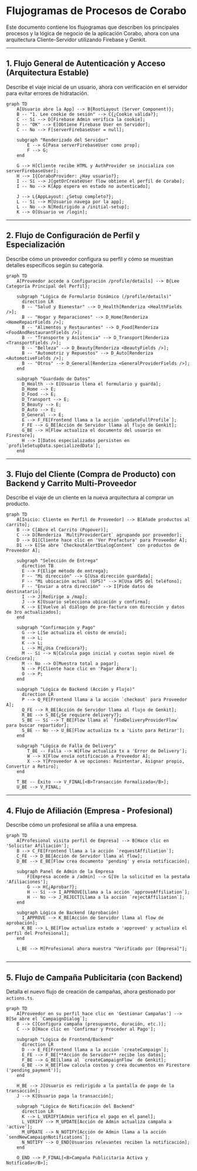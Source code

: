 # Flujogramas de Procesos de Corabo

Este documento contiene los flujogramas que describen los principales procesos y la lógica de negocio de la aplicación Corabo, ahora con una arquitectura Cliente-Servidor utilizando Firebase y Genkit.

---

## 1. Flujo General de Autenticación y Acceso (Arquitectura Estable)

Describe el viaje inicial de un usuario, ahora con verificación en el servidor para evitar errores de hidratación.

```mermaid
graph TD
    A[Usuario abre la App] --> B{RootLayout (Server Component)};
    B -- "1. Lee cookie de sesión" --> C{¿Cookie válida?};
    C -- Sí --> D[Firebase Admin verifica la cookie];
    D -- "OK" --> E[Obtiene Firebase User en Servidor];
    C -- No --> F[serverFirebaseUser = null];
    
    subgraph "Renderizado del Servidor"
        E --> G[Pasa serverFirebaseUser como prop];
        F --> G;
    end
    
    G --> H[Cliente recibe HTML y AuthProvider se inicializa con serverFirebaseUser];
    H --> I{CoraboProvider: ¿Hay usuario?};
    I -- Sí --> J[getOrCreateUser flow obtiene el perfil de Corabo];
    I -- No --> K[App espera en estado no autenticado];
    
    J --> L{AppLayout: ¿Setup completo?};
    L -- Sí --> M[Usuario navega por la app];
    L -- No --> N[Redirigido a /initial-setup];
    K --> O[Usuario ve /login];
```

---

## 2. Flujo de Configuración de Perfil y Especialización

Describe cómo un proveedor configura su perfil y cómo se muestran detalles específicos según su categoría.

```mermaid
graph TD
    A[Proveedor accede a Configuración /profile/details] --> B{Lee Categoría Principal del Perfil};
    
    subgraph "Lógica de Formulario Dinámico (/profile/details)"
      direction LR
      B -- "Salud y Bienestar" --> D_Health[Renderiza <HealthFields />];
      B -- "Hogar y Reparaciones" --> D_Home[Renderiza <HomeRepairFields />];
      B -- "Alimentos y Restaurantes" --> D_Food[Renderiza <FoodAndRestaurantFields />];
      B -- "Transporte y Asistencia" --> D_Transport[Renderiza <TransportFields />];
      B -- "Belleza" --> D_Beauty[Renderiza <BeautyFields />];
      B -- "Automotriz y Repuestos" --> D_Auto[Renderiza <AutomotiveFields />];
      B -- "Otros" --> D_General[Renderiza <GeneralProviderFields />];
    end
    
    subgraph "Guardado de Datos"
      D_Health --> E[Usuario llena el formulario y guarda];
      D_Home --> E;
      D_Food --> E;
      D_Transport --> E;
      D_Beauty --> E;
      D_Auto --> E;
      D_General --> E;
      E --> F_FE[Frontend llama a la acción `updateFullProfile`];
      F_FE --> G_BE[Acción de Servidor llama al flujo de Genkit];
      G_BE --> H[Flow actualiza el documento del usuario en Firestore];
      H --> I[Datos especializados persisten en `profileSetupData.specializedData`];
    end
```


---

## 3. Flujo del Cliente (Compra de Producto) con Backend y Carrito Multi-Proveedor

Describe el viaje de un cliente en la nueva arquitectura al comprar un producto.

```mermaid
graph TD
    A[Inicio: Cliente en Perfil de Proveedor] --> B[Añade productos al carrito];
    B --> C[Abre el Carrito (Popover)];
    C --> D[Renderiza `MultiProviderCart` agrupando por proveedor];
    D --> D1[Cliente hace clic en 'Ver Prefactura' para Proveedor A];
    D1 --> E[Se abre `CheckoutAlertDialogContent` con productos de Proveedor A];
    
    subgraph "Selección de Entrega"
      direction TB
      E --> F{Elige método de entrega};
      F -- "Mi dirección" --> G[Usa dirección guardada];
      F -- "Mi ubicación actual (GPS)" --> H[Usa GPS del teléfono];
      F -- "Enviar a otra dirección" --> I[Pide datos de destinatario];
      I --> J[Redirige a /map];
      J --> K[Usuario selecciona ubicación y confirma];
      K --> E[Vuelve al diálogo de pre-factura con dirección y datos de 3ro actualizados];
    end
    
    subgraph "Confirmación y Pago"
      G --> L[Se actualiza el costo de envío];
      H --> L;
      K --> L;
      L --> M{¿Usa Credicora?};
      M -- Sí --> N[Calcula pago inicial y cuotas según nivel de Credicora];
      M -- No --> O[Muestra total a pagar];
      N --> P[Cliente hace clic en 'Pagar Ahora'];
      O --> P;
    end

    subgraph "Lógica de Backend (Acción y Flujo)"
      direction LR
      P --> Q_FE[Frontend llama a la acción `checkout` para Proveedor A];
      Q_FE --> R_BE[Acción de Servidor llama al flujo de Genkit];
      R_BE --> S_BE{¿Se requiere delivery?};
      S_BE -- Sí --> T_BE[Flow llama al `findDeliveryProviderFlow` para buscar repartidor];
      S_BE -- No --> U_BE[Flow actualiza tx a 'Listo para Retirar'];
    end
    
    subgraph "Lógica de Falla de Delivery"
        T_BE -- Falla --> W[Flow actualiza tx a 'Error de Delivery'];
        W --> X[Flow envía notificación a Proveedor A];
        X --> Y[Proveedor A ve opciones: Reintentar, Asignar propio, Convertir a Retiro];
    end
    
    T_BE -- Éxito --> V_FINAL[<B>Transacción Formalizada</B>];
    U_BE --> V_FINAL;

```

---

## 4. Flujo de Afiliación (Empresa - Profesional)

Describe cómo un profesional se afilia a una empresa.

```mermaid
graph TD
    A[Profesional visita perfil de Empresa] --> B[Hace clic en 'Solicitar Afiliación'];
    B --> C_FE[Frontend llama a la acción `requestAffiliation`];
    C_FE --> D_BE[Acción de Servidor llama al flow];
    D_BE --> E_BE[Flow crea documento 'pending' y envía notificación];
    
    subgraph Panel de Admin de la Empresa
        F[Empresa accede a /admin] --> G[Ve la solicitud en la pestaña 'Afiliaciones'];
        G --> H{¿Aprobar?};
        H -- Sí --> I_APPROVE[Llama a la acción `approveAffiliation`];
        H -- No --> J_REJECT[Llama a la acción `rejectAffiliation`];
    end
    
    subgraph Lógica de Backend (Aprobación)
      I_APPROVE --> K_BE[Acción de Servidor llama al flow de aprobación];
      K_BE --> L_BE[Flow actualiza estado a 'approved' y actualiza el perfil del Profesional];
    end
    
    L_BE --> M[Profesional ahora muestra "Verificado por [Empresa]"];
    
```

---

## 5. Flujo de Campaña Publicitaria (con Backend)

Detalla el nuevo flujo de creación de campañas, ahora gestionado por `actions.ts`.

```mermaid
graph TD
    A[Proveedor en su perfil hace clic en 'Gestionar Campañas'] --> B[Se abre el `CampaignDialog`];
    B --> C[Configura campaña (presupuesto, duración, etc.)];
    C --> D[Hace clic en 'Confirmar y Proceder al Pago'];
    
    subgraph "Lógica de Frontend/Backend"
      direction LR
      D --> E_FE[Frontend llama a la acción `createCampaign`];
      E_FE --> F_BE[**Acción de Servidor** recibe los datos];
      F_BE --> G_BE[Llama al `createCampaignFlow` de Genkit];
      G_BE --> H_BE[Flow calcula costos y crea documentos en Firestore ('pending_payment')];
    end

    H_BE --> J[Usuario es redirigido a la pantalla de pago de la transacción];
    J --> K[Usuario paga la transacción];
    
    subgraph "Lógica de Notificación del Backend"
      direction LR
      K --> L_VERIFY[Admin verifica el pago en el panel];
      L_VERIFY --> M_UPDATE[Acción de Admin actualiza campaña a 'active'];
      M_UPDATE --> N_NOTIFY[Acción de Admin llama a la acción `sendNewCampaignNotifications`];
      N_NOTIFY --> O_END[Usuarios relevantes reciben la notificación];
    end
    
    O_END --> P_FINAL[<B>Campaña Publicitaria Activa y Notificada</B>];

```
